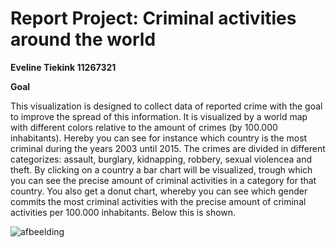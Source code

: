 # Report Project: Criminal activities around the world

__Eveline Tiekink   11267321__


**Goal** 

This visualization is designed to collect data of reported crime with the goal to improve the spread of this information.
It is visualized by a world map with different colors relative to the amount of crimes (by 100.000 inhabitants).
Hereby you can see for instance which country is the most criminal during the years 2003 until 2015.
The crimes are divided in different categorizes: assault, burglary, kidnapping, robbery, sexual violencea and theft.
By clicking on a country a bar chart will be visualized, trough which you can see the precise amount of criminal activities in a category for that country.
You also get a donut chart, whereby you can see which gender commits the most criminal activities with the precise amount of criminal activities per 100.000 inhabitants. Below this is shown.

![afbeelding](https://user-images.githubusercontent.com/43990565/52045881-b9b30880-2545-11e9-8445-d09d0525dbe4.png)

